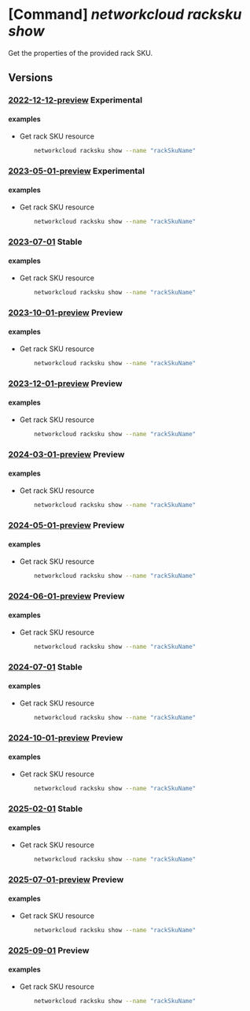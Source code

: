 # [Command] _networkcloud racksku show_

Get the properties of the provided rack SKU.

## Versions

### [2022-12-12-preview](/Resources/mgmt-plane/L3N1YnNjcmlwdGlvbnMve30vcHJvdmlkZXJzL21pY3Jvc29mdC5uZXR3b3JrY2xvdWQvcmFja3NrdXMve30=/2022-12-12-preview.xml) **Experimental**

<!-- mgmt-plane /subscriptions/{}/providers/microsoft.networkcloud/rackskus/{} 2022-12-12-preview -->

#### examples

- Get rack SKU resource
    ```bash
        networkcloud racksku show --name "rackSkuName"
    ```

### [2023-05-01-preview](/Resources/mgmt-plane/L3N1YnNjcmlwdGlvbnMve30vcHJvdmlkZXJzL21pY3Jvc29mdC5uZXR3b3JrY2xvdWQvcmFja3NrdXMve30=/2023-05-01-preview.xml) **Experimental**

<!-- mgmt-plane /subscriptions/{}/providers/microsoft.networkcloud/rackskus/{} 2023-05-01-preview -->

#### examples

- Get rack SKU resource
    ```bash
        networkcloud racksku show --name "rackSkuName"
    ```

### [2023-07-01](/Resources/mgmt-plane/L3N1YnNjcmlwdGlvbnMve30vcHJvdmlkZXJzL21pY3Jvc29mdC5uZXR3b3JrY2xvdWQvcmFja3NrdXMve30=/2023-07-01.xml) **Stable**

<!-- mgmt-plane /subscriptions/{}/providers/microsoft.networkcloud/rackskus/{} 2023-07-01 -->

#### examples

- Get rack SKU resource
    ```bash
        networkcloud racksku show --name "rackSkuName"
    ```

### [2023-10-01-preview](/Resources/mgmt-plane/L3N1YnNjcmlwdGlvbnMve30vcHJvdmlkZXJzL21pY3Jvc29mdC5uZXR3b3JrY2xvdWQvcmFja3NrdXMve30=/2023-10-01-preview.xml) **Preview**

<!-- mgmt-plane /subscriptions/{}/providers/microsoft.networkcloud/rackskus/{} 2023-10-01-preview -->

#### examples

- Get rack SKU resource
    ```bash
        networkcloud racksku show --name "rackSkuName"
    ```

### [2023-12-01-preview](/Resources/mgmt-plane/L3N1YnNjcmlwdGlvbnMve30vcHJvdmlkZXJzL21pY3Jvc29mdC5uZXR3b3JrY2xvdWQvcmFja3NrdXMve30=/2023-12-01-preview.xml) **Preview**

<!-- mgmt-plane /subscriptions/{}/providers/microsoft.networkcloud/rackskus/{} 2023-12-01-preview -->

#### examples

- Get rack SKU resource
    ```bash
        networkcloud racksku show --name "rackSkuName"
    ```

### [2024-03-01-preview](/Resources/mgmt-plane/L3N1YnNjcmlwdGlvbnMve30vcHJvdmlkZXJzL21pY3Jvc29mdC5uZXR3b3JrY2xvdWQvcmFja3NrdXMve30=/2024-03-01-preview.xml) **Preview**

<!-- mgmt-plane /subscriptions/{}/providers/microsoft.networkcloud/rackskus/{} 2024-03-01-preview -->

#### examples

- Get rack SKU resource
    ```bash
        networkcloud racksku show --name "rackSkuName"
    ```

### [2024-05-01-preview](/Resources/mgmt-plane/L3N1YnNjcmlwdGlvbnMve30vcHJvdmlkZXJzL21pY3Jvc29mdC5uZXR3b3JrY2xvdWQvcmFja3NrdXMve30=/2024-05-01-preview.xml) **Preview**

<!-- mgmt-plane /subscriptions/{}/providers/microsoft.networkcloud/rackskus/{} 2024-05-01-preview -->

#### examples

- Get rack SKU resource
    ```bash
        networkcloud racksku show --name "rackSkuName"
    ```

### [2024-06-01-preview](/Resources/mgmt-plane/L3N1YnNjcmlwdGlvbnMve30vcHJvdmlkZXJzL21pY3Jvc29mdC5uZXR3b3JrY2xvdWQvcmFja3NrdXMve30=/2024-06-01-preview.xml) **Preview**

<!-- mgmt-plane /subscriptions/{}/providers/microsoft.networkcloud/rackskus/{} 2024-06-01-preview -->

#### examples

- Get rack SKU resource
    ```bash
        networkcloud racksku show --name "rackSkuName"
    ```

### [2024-07-01](/Resources/mgmt-plane/L3N1YnNjcmlwdGlvbnMve30vcHJvdmlkZXJzL21pY3Jvc29mdC5uZXR3b3JrY2xvdWQvcmFja3NrdXMve30=/2024-07-01.xml) **Stable**

<!-- mgmt-plane /subscriptions/{}/providers/microsoft.networkcloud/rackskus/{} 2024-07-01 -->

#### examples

- Get rack SKU resource
    ```bash
        networkcloud racksku show --name "rackSkuName"
    ```

### [2024-10-01-preview](/Resources/mgmt-plane/L3N1YnNjcmlwdGlvbnMve30vcHJvdmlkZXJzL21pY3Jvc29mdC5uZXR3b3JrY2xvdWQvcmFja3NrdXMve30=/2024-10-01-preview.xml) **Preview**

<!-- mgmt-plane /subscriptions/{}/providers/microsoft.networkcloud/rackskus/{} 2024-10-01-preview -->

#### examples

- Get rack SKU resource
    ```bash
        networkcloud racksku show --name "rackSkuName"
    ```

### [2025-02-01](/Resources/mgmt-plane/L3N1YnNjcmlwdGlvbnMve30vcHJvdmlkZXJzL21pY3Jvc29mdC5uZXR3b3JrY2xvdWQvcmFja3NrdXMve30=/2025-02-01.xml) **Stable**

<!-- mgmt-plane /subscriptions/{}/providers/microsoft.networkcloud/rackskus/{} 2025-02-01 -->

#### examples

- Get rack SKU resource
    ```bash
        networkcloud racksku show --name "rackSkuName"
    ```

### [2025-07-01-preview](/Resources/mgmt-plane/L3N1YnNjcmlwdGlvbnMve30vcHJvdmlkZXJzL21pY3Jvc29mdC5uZXR3b3JrY2xvdWQvcmFja3NrdXMve30=/2025-07-01-preview.xml) **Preview**

<!-- mgmt-plane /subscriptions/{}/providers/microsoft.networkcloud/rackskus/{} 2025-07-01-preview -->

#### examples

- Get rack SKU resource
    ```bash
        networkcloud racksku show --name "rackSkuName"
    ```

### [2025-09-01](/Resources/mgmt-plane/L3N1YnNjcmlwdGlvbnMve30vcHJvdmlkZXJzL21pY3Jvc29mdC5uZXR3b3JrY2xvdWQvcmFja3NrdXMve30=/2025-09-01.xml) **Preview**

<!-- mgmt-plane /subscriptions/{}/providers/microsoft.networkcloud/rackskus/{} 2025-09-01 -->

#### examples

- Get rack SKU resource
    ```bash
        networkcloud racksku show --name "rackSkuName"
    ```
